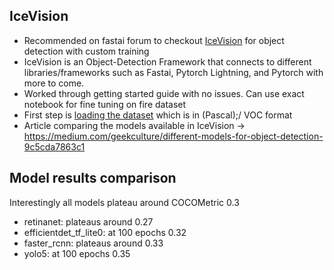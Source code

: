 ## IceVision
* Recommended on fastai forum to checkout [IceVision](https://github.com/airctic/icevision) for object detection with custom training
* IceVision is an Object-Detection Framework that connects to different libraries/frameworks such as Fastai, Pytorch Lightning, and Pytorch with more to come.
* Worked through getting started guide with no issues. Can use exact notebook for fine tuning on fire dataset
* First step is [loading the dataset](https://github.com/airctic/icedata#coco-and-voc-compatible-datasets) which is in (Pascal);/ VOC format
* Article comparing the models available in IceVision -> https://medium.com/geekculture/different-models-for-object-detection-9c5cda7863c1

## Model results comparison
Interestingly all models plateau around COCOMetric 0.3
- retinanet: plateaus around 0.27
- efficientdet_tf_lite0: at 100 epochs 0.32
- faster_rcnn: plateaus around 0.33
- yolo5: at 100 epochs 0.35